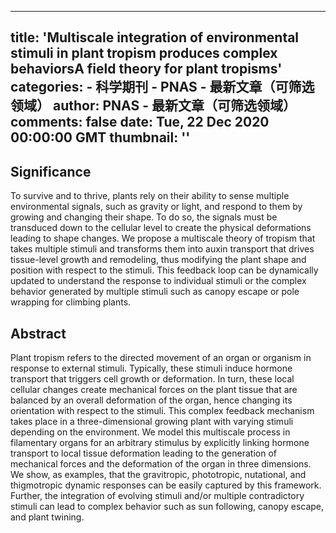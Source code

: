 
---
title: 'Multiscale integration of environmental stimuli in plant tropism produces complex behaviorsA field theory for plant tropisms'
categories: 
    - 科学期刊
    - PNAS - 最新文章（可筛选领域）
author: PNAS - 最新文章（可筛选领域）
comments: false
date: Tue, 22 Dec 2020 00:00:00 GMT
thumbnail: ''
---

<div>   
<h2 class>Significance</h2><p id="p-5">To survive and to thrive, plants rely on their ability to sense multiple environmental signals, such as gravity or light, and respond to them by growing and changing their shape. To do so, the signals must be transduced down to the cellular level to create the physical deformations leading to shape changes. We propose a multiscale theory of tropism that takes multiple stimuli and transforms them into auxin transport that drives tissue-level growth and remodeling, thus modifying the plant shape and position with respect to the stimuli. This feedback loop can be dynamically updated to understand the response to individual stimuli or the complex behavior generated by multiple stimuli such as canopy escape or pole wrapping for climbing plants.</p><h2>Abstract</h2><p id="p-6">Plant tropism refers to the directed movement of an organ or organism in response to external stimuli. Typically, these stimuli induce hormone transport that triggers cell growth or deformation. In turn, these local cellular changes create mechanical forces on the plant tissue that are balanced by an overall deformation of the organ, hence changing its orientation with respect to the stimuli. This complex feedback mechanism takes place in a three-dimensional growing plant with varying stimuli depending on the environment. We model this multiscale process in filamentary organs for an arbitrary stimulus by explicitly linking hormone transport to local tissue deformation leading to the generation of mechanical forces and the deformation of the organ in three dimensions. We show, as examples, that the gravitropic, phototropic, nutational, and thigmotropic dynamic responses can be easily captured by this framework. Further, the integration of evolving stimuli and/or multiple contradictory stimuli can lead to complex behavior such as sun following, canopy escape, and plant twining.</p>  
</div>
            